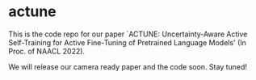 # actune
This is the code repo for our paper `ACTUNE: Uncertainty-Aware Active Self-Training for Active Fine-Tuning of Pretrained Language Models' (In Proc. of NAACL 2022).

We will release our camera ready paper and the code soon. Stay tuned!
